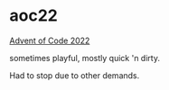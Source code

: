 # aoc22

[Advent of Code 2022](https://adventofcode.com/2022)

sometimes playful, mostly quick 'n dirty.

Had to stop due to other demands.
